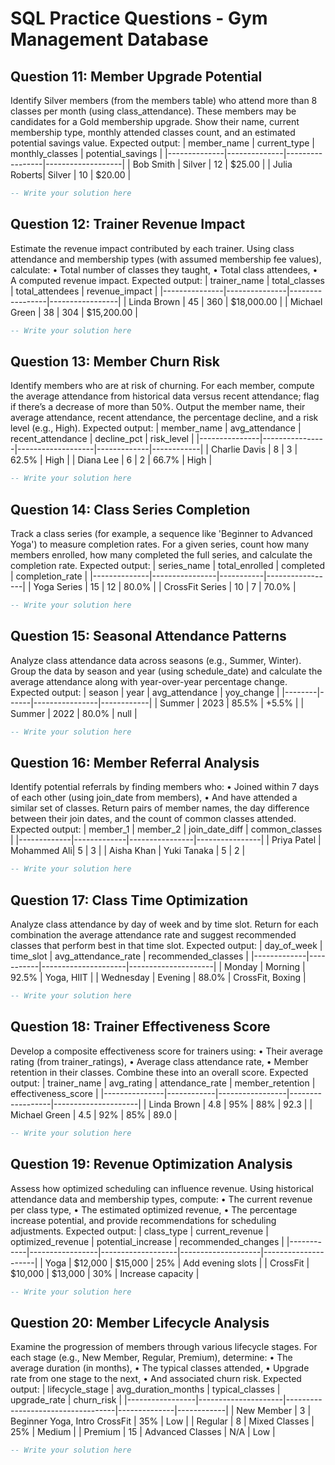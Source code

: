 # SQL Practice Questions - Gym Management Database


## Question 11: Member Upgrade Potential
Identify Silver members (from the members table) who attend more than 8 classes per month (using class_attendance).
These members may be candidates for a Gold membership upgrade.
Show their name, current membership type, monthly attended classes count, and an estimated potential savings value.
Expected output:
| member_name  | current_type | monthly_classes | potential_savings |
|--------------|--------------|-----------------|-------------------|
| Bob Smith    | Silver       | 12              | $25.00            |
| Julia Roberts| Silver       | 10              | $20.00            |

```sql
-- Write your solution here
```

## Question 12: Trainer Revenue Impact
Estimate the revenue impact contributed by each trainer.
Using class attendance and membership types (with assumed membership fee values), calculate:
• Total number of classes they taught,
• Total class attendees,
• A computed revenue impact.
Expected output:
| trainer_name  | total_classes | total_attendees | revenue_impact  |
|---------------|---------------|-----------------|-----------------|
| Linda Brown   | 45            | 360             | $18,000.00      |
| Michael Green | 38            | 304             | $15,200.00      |

```sql
-- Write your solution here
```

## Question 13: Member Churn Risk
Identify members who are at risk of churning. 
For each member, compute the average attendance from historical data versus recent attendance; flag if there’s a decrease of more than 50%.
Output the member name, their average attendance, recent attendance, the percentage decline, and a risk level (e.g., High).
Expected output:
| member_name   | avg_attendance | recent_attendance | decline_pct | risk_level |
|---------------|----------------|-------------------|-------------|------------|
| Charlie Davis | 8              | 3                 | 62.5%       | High       |
| Diana Lee     | 6              | 2                 | 66.7%       | High       |

```sql
-- Write your solution here
```

## Question 14: Class Series Completion
Track a class series (for example, a sequence like 'Beginner to Advanced Yoga') to measure completion rates.
For a given series, count how many members enrolled, how many completed the full series, and calculate the completion rate.
Expected output:
| series_name  | total_enrolled | completed | completion_rate |
|--------------|----------------|-----------|-----------------|
| Yoga Series  | 15             | 12        | 80.0%           |
| CrossFit Series | 10         | 7         | 70.0%           |

```sql
-- Write your solution here
```

## Question 15: Seasonal Attendance Patterns
Analyze class attendance data across seasons (e.g., Summer, Winter).
Group the data by season and year (using schedule_date) and calculate the average attendance along with year-over-year percentage change.
Expected output:
| season | year | avg_attendance | yoy_change |
|--------|------|----------------|------------|
| Summer | 2023 | 85.5%         | +5.5%      |
| Summer | 2022 | 80.0%         | null       |

```sql
-- Write your solution here
```

## Question 16: Member Referral Analysis
Identify potential referrals by finding members who:
• Joined within 7 days of each other (using join_date from members),
• And have attended a similar set of classes.
Return pairs of member names, the day difference between their join dates, and the count of common classes attended.
Expected output:
| member_1    | member_2    | join_date_diff | common_classes |
|-------------|-------------|----------------|----------------|
| Priya Patel | Mohammed Ali| 5              | 3              |
| Aisha Khan  | Yuki Tanaka | 5              | 2              |

```sql
-- Write your solution here
```

## Question 17: Class Time Optimization
Analyze class attendance by day of week and by time slot.
Return for each combination the average attendance rate and suggest recommended classes that perform best in that time slot.
Expected output:
| day_of_week | time_slot | avg_attendance_rate | recommended_classes |
|-------------|-----------|---------------------|---------------------|
| Monday      | Morning   | 92.5%              | Yoga, HIIT          |
| Wednesday   | Evening   | 88.0%              | CrossFit, Boxing    |

```sql
-- Write your solution here
```

## Question 18: Trainer Effectiveness Score
Develop a composite effectiveness score for trainers using:
• Their average rating (from trainer_ratings),
• Average class attendance rate,
• Member retention in their classes.
Combine these into an overall score.
Expected output:
| trainer_name  | avg_rating | attendance_rate | member_retention | effectiveness_score |
|---------------|------------|-----------------|------------------|---------------------|
| Linda Brown   | 4.8        | 95%             | 88%              | 92.3                |
| Michael Green | 4.5        | 92%             | 85%              | 89.0                |

```sql
-- Write your solution here
```

## Question 19: Revenue Optimization Analysis
Assess how optimized scheduling can influence revenue.
Using historical attendance data and membership types, compute:
• The current revenue per class type,
• The estimated optimized revenue,
• The percentage increase potential,
and provide recommendations for scheduling adjustments.
Expected output:
| class_type | current_revenue | optimized_revenue | potential_increase | recommended_changes |
|------------|-----------------|-------------------|--------------------|---------------------|
| Yoga       | $12,000         | $15,000           | 25%                | Add evening slots   |
| CrossFit   | $10,000         | $13,000           | 30%                | Increase capacity   |

```sql
-- Write your solution here
```

## Question 20: Member Lifecycle Analysis
Examine the progression of members through various lifecycle stages.
For each stage (e.g., New Member, Regular, Premium), determine:
• The average duration (in months),
• The typical classes attended,
• Upgrade rate from one stage to the next,
• And associated churn risk.
Expected output:
| lifecycle_stage | avg_duration_months | typical_classes                   | upgrade_rate | churn_risk |
|-----------------|---------------------|-----------------------------------|--------------|------------|
| New Member      | 3                   | Beginner Yoga, Intro CrossFit     | 35%          | Low        |
| Regular         | 8                   | Mixed Classes                     | 25%          | Medium     |
| Premium         | 15                  | Advanced Classes                  | N/A          | Low        |

```sql
-- Write your solution here
```
